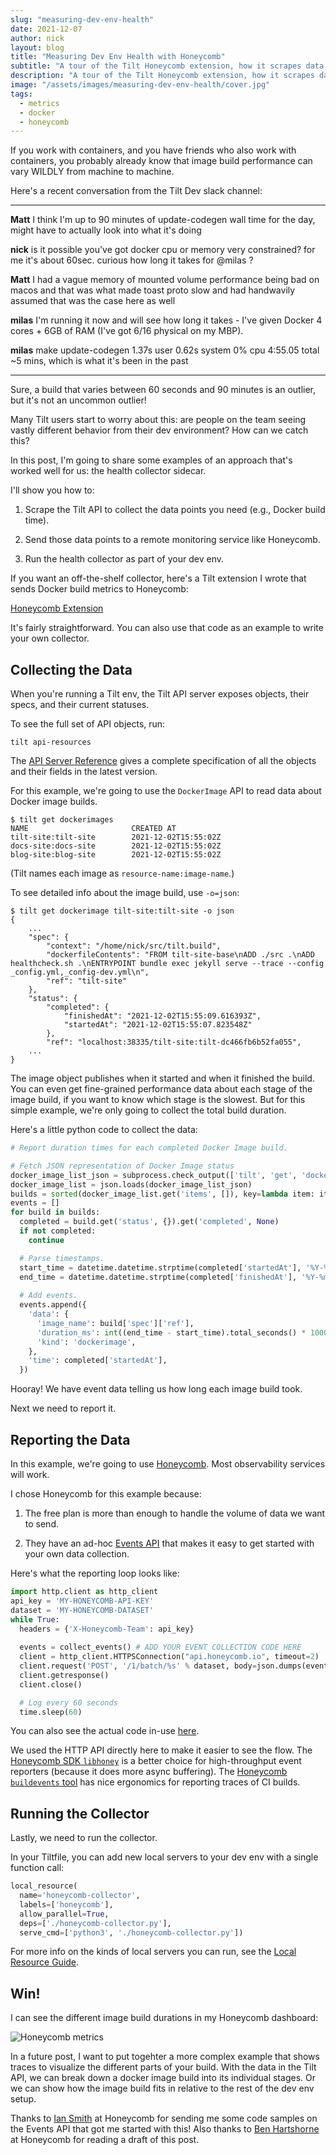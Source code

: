 ```yaml
---
slug: "measuring-dev-env-health"
date: 2021-12-07
author: nick
layout: blog
title: "Measuring Dev Env Health with Honeycomb"
subtitle: "A tour of the Tilt Honeycomb extension, how it scrapes data, and how you can collect your own metrics"
description: "A tour of the Tilt Honeycomb extension, how it scrapes data, and how you can collect your own metrics"
image: "/assets/images/measuring-dev-env-health/cover.jpg"
tags:
  - metrics
  - docker
  - honeycomb
---
```


If you work with containers, and you have friends who also work with containers,
you probably already know that image build performance can vary WILDLY from
machine to machine.

Here's a recent conversation from the Tilt Dev slack channel:

---

**Matt**
I think I'm up to 90 minutes of update-codegen wall time for the day, might have to actually look into what it's doing

**nick**
is it possible you've got docker cpu or memory very constrained? for me it's about 60sec. curious how long it takes for @milas ?

**Matt**
I had a vague memory of mounted volume performance being bad on macos and that was what made toast proto slow and had handwavily assumed that was the case here as well

**milas**
I'm running it now and will see how long it takes - I've given Docker 4 cores + 6GB of RAM (I've got 6/16 physical on my MBP).

**milas**
make update-codegen  1.37s user 0.62s system 0% cpu 4:55.05 total
~5 mins, which is what it's been in the past

---

Sure, a build that varies between 60 seconds and 90 minutes is an outlier, but
it's not an uncommon outlier!

Many Tilt users start to worry about this: are people on the team seeing vastly
different behavior from their dev environment? How can we catch this?

In this post, I'm going to share some examples of an approach that's worked well
for us: the health collector sidecar.

I'll show you how to:

1. Scrape the Tilt API to collect the data points you need (e.g., Docker build time).

2. Send those data points to a remote monitoring service like Honeycomb.

3. Run the health collector as part of your dev env.

If you want an off-the-shelf collector, here's a Tilt extension I wrote that
sends Docker build metrics to Honeycomb:

[Honeycomb Extension](https://github.com/tilt-dev/tilt-extensions/pull/302)

It's fairly straightforward. You can also use that code as an example to write your own
collector.

## Collecting the Data

When you're running a Tilt env, the Tilt API server exposes
objects, their specs, and their current statuses.

To see the full set of API objects, run:

```shell
tilt api-resources
```

The [API Server Reference](https://api.tilt.dev/) gives a complete specification
of all the objects and their fields in the latest version.

For this example, we're going to use the `DockerImage` API to read data
about Docker image builds.

```shell
$ tilt get dockerimages
NAME                       CREATED AT
tilt-site:tilt-site        2021-12-02T15:55:02Z
docs-site:docs-site        2021-12-02T15:55:02Z
blog-site:blog-site        2021-12-02T15:55:02Z
```

(Tilt names each image as `resource-name:image-name`.)

To see detailed info about the image build, use `-o=json`:

```
$ tilt get dockerimage tilt-site:tilt-site -o json
{
    ...
    "spec": {
        "context": "/home/nick/src/tilt.build",
        "dockerfileContents": "FROM tilt-site-base\nADD ./src .\nADD healthcheck.sh .\nENTRYPOINT bundle exec jekyll serve --trace --config _config.yml,_config-dev.yml\n",
        "ref": "tilt-site"
    },
    "status": {
        "completed": {
            "finishedAt": "2021-12-02T15:55:09.616393Z",
            "startedAt": "2021-12-02T15:55:07.823548Z"
        },
        "ref": "localhost:38335/tilt-site:tilt-dc466fb6b52fa055",
    ...
}
```

The image object publishes when it started and when it finished the build.  You
can even get fine-grained performance data about each stage of the image build,
if you want to know which stage is the slowest.  But for this simple example,
we're only going to collect the total build duration.

Here's a little python code to collect the data:

```python
# Report duration times for each completed Docker Image build.

# Fetch JSON representation of Docker Image status
docker_image_list_json = subprocess.check_output(['tilt', 'get', 'dockerimage', '-o=json'])
docker_image_list = json.loads(docker_image_list_json)
builds = sorted(docker_image_list.get('items', []), key=lambda item: item['metadata']['name'])
events = []
for build in builds:
  completed = build.get('status', {}).get('completed', None)
  if not completed:
    continue

  # Parse timestamps.
  start_time = datetime.datetime.strptime(completed['startedAt'], '%Y-%m-%dT%H:%M:%S.%fZ').replace(tzinfo=datetime.timezone.utc)
  end_time = datetime.datetime.strptime(completed['finishedAt'], '%Y-%m-%dT%H:%M:%S.%fZ').replace(tzinfo=datetime.timezone.utc)
  
  # Add events.
  events.append({
    'data': {
      'image_name': build['spec']['ref'],
      'duration_ms': int((end_time - start_time).total_seconds() * 1000),
      'kind': 'dockerimage',
    },
    'time': completed['startedAt'],
  })
```

Hooray! We have event data telling us how long each image build took.

Next we need to report it.

## Reporting the Data

In this example, we're going to use [Honeycomb](https://honeycomb.io). Most observability services will work. 

I chose Honeycomb for this example because:

1) The free plan is more than enough to handle the volume of data we want to send.

2) They have an ad-hoc [Events API](https://docs.honeycomb.io/api/events/) that
   makes it easy to get started with your own data collection.

Here's what the reporting loop looks like:

```python
import http.client as http_client
api_key = 'MY-HONEYCOMB-API-KEY'
dataset = 'MY-HONEYCOMB-DATASET'
while True:
  headers = {'X-Honeycomb-Team': api_key}
  
  events = collect_events() # ADD YOUR EVENT COLLECTION CODE HERE
  client = http_client.HTTPSConnection("api.honeycomb.io", timeout=2)
  client.request('POST', '/1/batch/%s' % dataset, body=json.dumps(events), headers=headers)
  client.getresponse()
  client.close()

  # Log every 60 seconds
  time.sleep(60)
```

You can also see the actual code in-use
[here](https://github.com/tilt-dev/tilt-extensions/pull/302/files#diff-7d04212e0d98a06f478ec5b12fe2f34b8d9eb10c8fd04c34b353bcd7a36c4da6).

We used the HTTP API directly here to make it easier to see the flow. The
[Honeycomb SDK
`libhoney`](https://docs.honeycomb.io/getting-data-in/python/libhoney/) is a
better choice for high-throughput event reporters (because it does more async
buffering).  The [Honeycomb `buildevents`
tool](https://github.com/honeycombio/buildevents) has nice ergonomics for
reporting traces of CI builds.

## Running the Collector

Lastly, we need to run the collector.

In your Tiltfile, you can add new local servers to your dev env with a single function call:

```python
local_resource(
  name='honeycomb-collector',
  labels=['honeycomb'],
  allow_parallel=True,
  deps=['./honeycomb-collector.py'],
  serve_cmd=['python3', './honeycomb-collector.py'])
```

For more info on the kinds of local servers you can run, see the [Local Resource
Guide](https://docs.tilt.dev/local_resource.html#serve_cmd).

## Win!

I can see the different image build durations in my Honeycomb dashboard:

![Honeycomb metrics](/assets/images/measuring-dev-env-health/honeycomb.jpg)

In a future post, I want to put togehter a more complex example that shows
traces to visualize the different parts of your build. With the data in the
Tilt API, we can break down a docker image build into its individual stages. Or
we can show how the image build fits in relative to the rest of the dev env setup.

Thanks to [Ian Smith](https://twitter.com/metaforgotten) at Honeycomb for
sending me some code samples on the Events API that got me started with this!
Also thanks to [Ben Hartshorne](https://twitter.com/maplebed) at Honeycomb for
reading a draft of this post.
